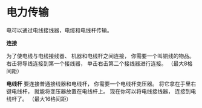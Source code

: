 # 电力传输

电可以通过电线接线器，电缆和电线杆传输。

**连接**

为了使电线与电线接线器、
机器和电线杆之间连接，
你需要一个叫铜线的物品。
右击将导线连接到第一个接线器，
单击右击第二个接线器进行连接。
（最大8格间距）

**电线杆**
要连接普通接线器和电线杆，
你需要一个电线杆变压器。
将它拿在手里右键电线杆，
就能将变压器放置在电线杆上。
现在你可以将电线接线器，
连接到电线杆了。
（最大16格间距）
